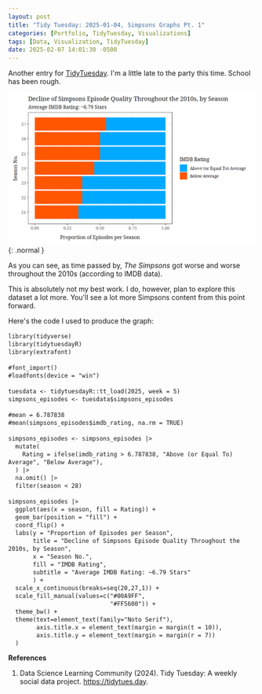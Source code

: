 ```yaml
---
layout: post
title: "Tidy Tuesday: 2025-01-04, Simpsons Graphs Pt. 1"
categories: [Portfolio, TidyTuesday, Visualizations]
tags: [Data, Visualization, TidyTuesday]
date: 2025-02-07 14:01:30 -0500
---
```


Another entry for [TidyTuesday](https://github.com/rfordatascience/tidytuesday/tree/main). I'm a little late to the party this time. School has been rough.

![Simpsons Visualization](/assets/img/simpsons_decline.png){: .normal }

As you can see, as time passed by, *The Simpsons* got worse and worse throughout the 2010s (according to IMDB data). 

This is absolutely not my best work. I do, however, plan to explore this dataset a lot more. You'll see a lot more Simpsons content from this point forward. 

Here's the code I used to produce the graph:

```
library(tidyverse)
library(tidytuesdayR)
library(extrafont)

#font_import()
#loadfonts(device = "win")

tuesdata <- tidytuesdayR::tt_load(2025, week = 5)
simpsons_episodes <- tuesdata$simpsons_episodes

#mean = 6.787838
#mean(simpsons_episodes$imdb_rating, na.rm = TRUE) 

simpsons_episodes <- simpsons_episodes |>
  mutate(
    Rating = ifelse(imdb_rating > 6.787838, "Above (or Equal To) Average", "Below Average"),
  ) |>
  na.omit() |>
  filter(season < 28)

simpsons_episodes |>
  ggplot(aes(x = season, fill = Rating)) +
  geom_bar(position = "fill") +
  coord_flip() +
  labs(y = "Proportion of Episodes per Season",
       title = "Decline of Simpsons Episode Quality Throughout the 2010s, by Season",
       x = "Season No.",
       fill = "IMDB Rating",
       subtitle = "Average IMDB Rating: ~6.79 Stars"
       ) +
  scale_x_continuous(breaks=seq(20,27,1)) + 
  scale_fill_manual(values=c("#00A9FF", 
                             "#FF5600")) +
  theme_bw() +
  theme(text=element_text(family="Noto Serif"),
        axis.title.x = element_text(margin = margin(t = 10)),
        axis.title.y = element_text(margin = margin(r = 7))
  )
```

**References**

1. Data Science Learning Community (2024). Tidy Tuesday: A weekly social data project. https://tidytues.day.